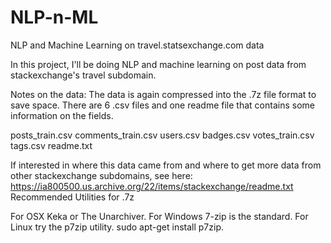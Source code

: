 # NLP-n-ML

NLP and Machine Learning on travel.statsexchange.com data

In this project, I'll be doing NLP and machine learning on post data from stackexchange's travel subdomain.

Notes on the data:
The data is again compressed into the .7z file format to save space. There are 6 .csv files and one readme file that contains some information on the fields.

posts_train.csv
comments_train.csv
users.csv
badges.csv
votes_train.csv
tags.csv
readme.txt

If interested in where this data came from and where to get more data from other stackexchange subdomains, see here:
https://ia800500.us.archive.org/22/items/stackexchange/readme.txt
Recommended Utilities for .7z

For OSX Keka or The Unarchiver.
For Windows 7-zip is the standard.
For Linux try the p7zip utility.  sudo apt-get install p7zip.
